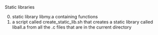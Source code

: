 Static libraries

0. static library libmy.a containing functions
1. a script called create_static_lib.sh that creates a static library called liball.a from all the .c files that are in the current directory
